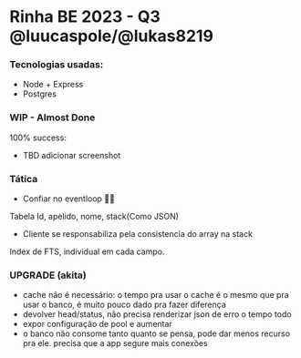 # Rinha BE 2023 - Q3 @luucaspole/@lukas8219

### Tecnologias usadas:

- Node + Express
- Postgres

### WIP - Almost Done
100% success:
- TBD adicionar screenshot


### Tática
- Confiar no eventloop 🙏🏻

Tabela
Id, apelido, nome, stack(Como JSON)

- Cliente se responsabiliza pela consistencia do array na stack

Index de FTS, individual em cada campo.

### UPGRADE (akita)

- cache não é necessário: o tempo pra usar o cache é o mesmo que pra usar o banco, é muito pouco dado pra fazer diferença
- devolver head/status, não precisa renderizar json de erro o tempo todo
- expor configuração de pool e aumentar
- o banco não consome tanto quanto se pensa, pode dar menos recurso pra ele. precisa que a app segure mais conexões
